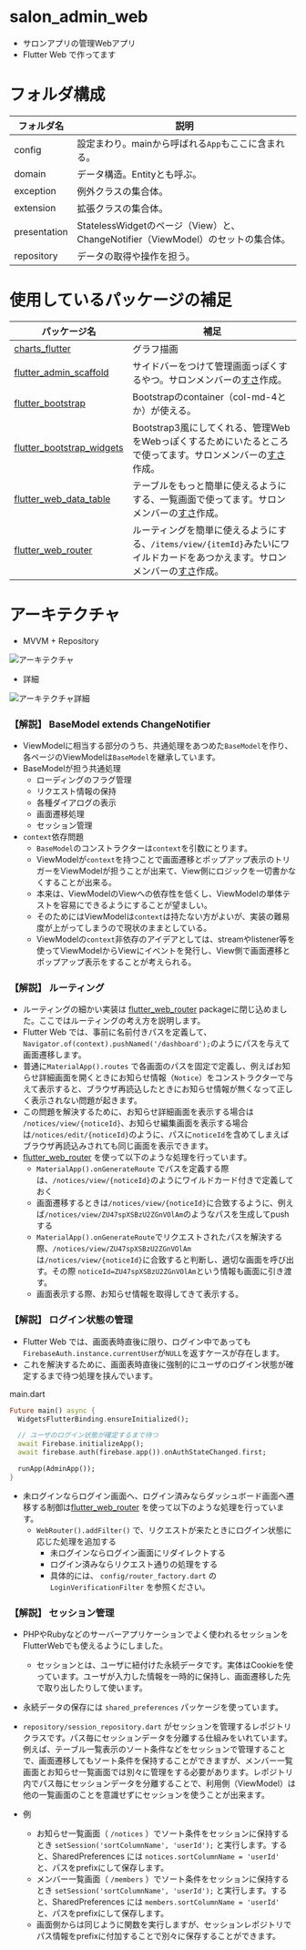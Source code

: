 # salon_admin_web
- サロンアプリの管理Webアプリ
- Flutter Web で作ってます

# フォルダ構成
フォルダ名|説明
--|--
config|設定まわり。mainから呼ばれる`App`もここに含まれる。
domain|データ構造。Entityとも呼ぶ。
exception|例外クラスの集合体。
extension|拡張クラスの集合体。
presentation|StatelessWidgetのページ（View）と、ChangeNotifier（ViewModel）のセットの集合体。
repository|データの取得や操作を担う。

# 使用しているパッケージの補足
パッケージ名|補足
--|--
[charts_flutter](https://pub.dev/packages/charts_flutter)|グラフ描画
[flutter_admin_scaffold](https://pub.dev/packages/flutter_admin_scaffold)| サイドバーをつけて管理画面っぽくするやつ。サロンメンバーの[すさ](https://github.com/susatthi)作成。
[flutter_bootstrap](https://pub.dev/packages/flutter_bootstrap)|Bootstrapのcontainer（col-md-4とか）が使える。
[flutter_bootstrap_widgets](https://pub.dev/packages/flutter_bootstrap_widgets)| Bootstrap3風にしてくれる、管理WebをWebっぽくするためにいたるところで使ってます。サロンメンバーの[すさ](https://github.com/susatthi)作成。
[flutter_web_data_table](https://pub.dev/packages/flutter_web_data_table)| テーブルをもっと簡単に使えるようにする、一覧画面で使ってます。サロンメンバーの[すさ](https://github.com/susatthi)作成。
[flutter_web_router](https://pub.dev/packages/flutter_web_router)| ルーティングを簡単に使えるようにする、`/items/view/{itemId}`みたいにワイルドカードをあつかえます。サロンメンバーの[すさ](https://github.com/susatthi)作成。

# アーキテクチャ
- MVVM + Repository

![アーキテクチャ](https://user-images.githubusercontent.com/13707135/99692751-fb6fc300-2acd-11eb-895a-da3bacfc63b2.png)

- 詳細

![アーキテクチャ詳細](https://user-images.githubusercontent.com/13707135/99694388-b77dbd80-2acf-11eb-8697-ce6d258a8d93.png)

### 【解説】 BaseModel extends ChangeNotifier
- ViewModelに相当する部分のうち、共通処理をあつめた`BaseModel`を作り、各ページのViewModelは`BaseModel`を継承しています。
- BaseModelが担う共通処理
  - ローディングのフラグ管理
  - リクエスト情報の保持
  - 各種ダイアログの表示
  - 画面遷移処理
  - セッション管理
- `context`依存問題
  - `BaseModel`のコンストラクターは`context`を引数にとります。
  -  ViewModelが`context`を持つことで画面遷移とポップアップ表示のトリガーをViewModelが担うことが出来て、View側にロジックを一切書かなくすることが出来る。
  - 本来は、ViewModelのViewへの依存性を低くし、ViewModelの単体テストを容易にできるようにすることが望ましい。
  - そのためにはViewModelは`context`は持たない方がよいが、実装の難易度が上がってしまうので現状のままとしている。
  - ViewModelの`context`非依存のアイデアとしては、streamやlistener等を使ってViewModelからViewにイベントを発行し、View側で画面遷移とポップアップ表示をすることが考えられる。

### 【解説】 ルーティング
- ルーティングの細かい実装は [flutter_web_router](https://pub.dev/packages/flutter_web_router) packageに閉じ込めました。ここではルーティングの考え方を説明します。
- Flutter Web では、事前に名前付きパスを定義して、`Navigator.of(context).pushNamed('/dashboard');`のようにパスを与えて画面遷移します。
- 普通に`MaterialApp().routes` で各画面のパスを固定で定義し、例えばお知らせ詳細画面を開くときにお知らせ情報（`Notice`）をコンストラクターで与えて表示すると、ブラウザ再読込したときにお知らせ情報が無くなって正しく表示されない問題が起きます。
- この問題を解決するために、お知らせ詳細画面を表示する場合は `/notices/view/{noticeId}`、お知らせ編集画面を表示する場合は`/notices/edit/{noticeId}`のように、パスに`noticeId`を含めてしまえばブラウザ再読込みされても同じ画面を表示できます。
- [flutter_web_router](https://pub.dev/packages/flutter_web_router) を使って以下のような処理を行っています。
  - `MaterialApp().onGenerateRoute` でパスを定義する際は、`/notices/view/{noticeId}`のようにワイルドカード付きで定義しておく
  - 画面遷移するときは`/notices/view/{noticeId}`に合致するように、例えば`/notices/view/ZU47spXSBzU2ZGnVOlAm`のようなパスを生成してpushする
  - `MaterialApp().onGenerateRoute`でリクエストされたパスを解決する際、`/notices/view/ZU47spXSBzU2ZGnVOlAm`は`/notices/view/{noticeId}`に合致すると判断し、適切な画面を呼び出す。その際
`noticeId=ZU47spXSBzU2ZGnVOlAm`という情報も画面に引き渡す。
  - 画面表示する際、お知らせ情報を取得してきて表示する。
  
### 【解説】 ログイン状態の管理

- Flutter Web では、画面表時直後に限り、ログイン中であっても `FirebaseAuth.instance.currentUser`が`NULL`を返すケースが存在します。
- これを解決するために、画面表時直後に強制的にユーザのログイン状態が確定するまで待つ処理を挟んでいます。

main.dart

```dart
Future main() async {
  WidgetsFlutterBinding.ensureInitialized();

  // ユーザのログイン状態が確定するまで待つ
  await Firebase.initializeApp();
  await firebase.auth(firebase.app()).onAuthStateChanged.first;

  runApp(AdminApp());
}
```
- 未ログインならログイン画面へ、ログイン済みならダッシュボード画面へ遷移する制御は[flutter_web_router](https://pub.dev/packages/flutter_web_router) を使って以下のような処理を行っています。
  - `WebRouter().addFilter()` で、リクエストが来たときにログイン状態に応じた処理を追加する
    - 未ログインならログイン画面にリダイレクトする
    - ログイン済みならリクエスト通りの処理をする
    - 具体的には、 `config/router_factory.dart` の `LoginVerificationFilter` を参照ください。

### 【解説】 セッション管理
- PHPやRubyなどのサーバーアプリケーションでよく使われるセッションをFlutterWebでも使えるようにしました。
  - セッションとは、ユーザに紐付けた永続データです。実体はCookieを使っています。ユーザが入力した情報を一時的に保持し、画面遷移した先で取り出したりして使います。
- 永続データの保存には `shared_preferences` パッケージを使っています。
- `repository/session_repository.dart` がセッションを管理するレポジトリクラスです。パス毎にセッションデータを分離する仕組みをいれています。例えば、テーブル一覧表示のソート条件などをセッションで管理することで、画面遷移してもソート条件を保持することができますが、メンバー一覧画面とお知らせ一覧画面では別々に管理をする必要があります。レポジトリ内でパス毎にセッションデータを分離することで、利用側（ViewModel）は他の一覧画面のことを意識せずにセッションを使うことが出来ます。

- 例
  - お知らせ一覧画面（ `/notices` ）でソート条件をセッションに保持するとき `setSession('sortColumnName', 'userId');` と実行します。すると、SharedPreferences には `notices.sortColumnName = 'userId'` と、パスをprefixにして保存します。
  - メンバー一覧画面（ `/members` ）でソート条件をセッションに保持するとき `setSession('sortColumnName', 'userId');` と実行します。すると、SharedPreferences には `members.sortColumnName = 'userId'` と、パスをprefixにして保存します。
  - 画面側からは同じように関数を実行しますが、セッションレポジトリでパス情報をprefixに付加することで別々に保存することができます。
